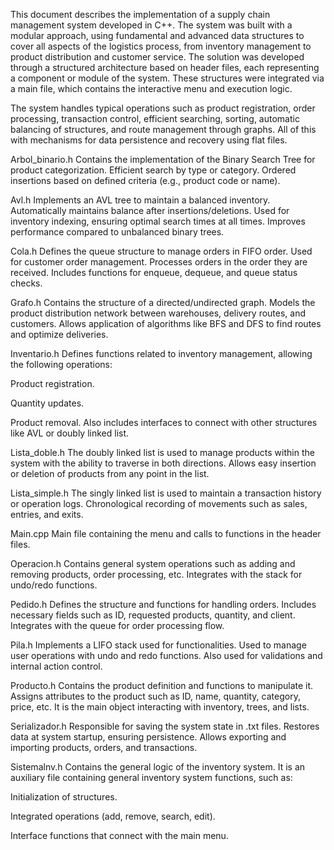This document describes the implementation of a supply chain management system developed in C++. The system was built with a modular approach, using fundamental and advanced data structures to cover all aspects of the logistics process, from inventory management to product distribution and customer service. The solution was developed through a structured architecture based on header files, each representing a component or module of the system. These structures were integrated via a main file, which contains the interactive menu and execution logic.

The system handles typical operations such as product registration, order processing, transaction control, efficient searching, sorting, automatic balancing of structures, and route management through graphs. All of this with mechanisms for data persistence and recovery using flat files.

Arbol_binario.h
Contains the implementation of the Binary Search Tree for product categorization.
Efficient search by type or category.
Ordered insertions based on defined criteria (e.g., product code or name).

Avl.h
Implements an AVL tree to maintain a balanced inventory.
Automatically maintains balance after insertions/deletions.
Used for inventory indexing, ensuring optimal search times at all times.
Improves performance compared to unbalanced binary trees.

Cola.h
Defines the queue structure to manage orders in FIFO order.
Used for customer order management.
Processes orders in the order they are received.
Includes functions for enqueue, dequeue, and queue status checks.

Grafo.h
Contains the structure of a directed/undirected graph.
Models the product distribution network between warehouses, delivery routes, and customers.
Allows application of algorithms like BFS and DFS to find routes and optimize deliveries.

Inventario.h
Defines functions related to inventory management, allowing the following operations:

Product registration.

Quantity updates.

Product removal.
Also includes interfaces to connect with other structures like AVL or doubly linked list.

Lista_doble.h
The doubly linked list is used to manage products within the system with the ability to traverse in both directions.
Allows easy insertion or deletion of products from any point in the list.

Lista_simple.h
The singly linked list is used to maintain a transaction history or operation logs.
Chronological recording of movements such as sales, entries, and exits.

Main.cpp
Main file containing the menu and calls to functions in the header files.

Operacion.h
Contains general system operations such as adding and removing products, order processing, etc.
Integrates with the stack for undo/redo functions.

Pedido.h
Defines the structure and functions for handling orders.
Includes necessary fields such as ID, requested products, quantity, and client.
Integrates with the queue for order processing flow.

Pila.h
Implements a LIFO stack used for functionalities.
Used to manage user operations with undo and redo functions.
Also used for validations and internal action control.

Producto.h
Contains the product definition and functions to manipulate it.
Assigns attributes to the product such as ID, name, quantity, category, price, etc.
It is the main object interacting with inventory, trees, and lists.

Serializador.h
Responsible for saving the system state in .txt files.
Restores data at system startup, ensuring persistence.
Allows exporting and importing products, orders, and transactions.

Sistemalnv.h
Contains the general logic of the inventory system.
It is an auxiliary file containing general inventory system functions, such as:

Initialization of structures.

Integrated operations (add, remove, search, edit).

Interface functions that connect with the main menu.
